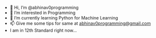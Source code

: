 - 👋 Hi, I’m @abhinav0programming
- 👀 I’m interested in Programming
- 🌱 I’m currently learning Python for Machine Learning
- 📫 Give me some tips for same at abhinav0programming@gmail.com
- I am in 12th Standard right now...

<!---
abhinav0programming/abhinav0programming is a ✨ special ✨ repository because its `README.md` (this file) appears on your GitHub profile.
You can click the Preview link to take a look at your changes.
--->
